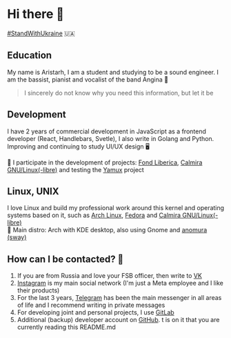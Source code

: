 # Hi there 👋 <br>
[#StandWithUkraine](https://standwithukraine.com.ua/) 🇺🇦

## Education
My name is Aristarh, I am a student and studying to be a sound engineer. I am the bassist, pianist and vocalist of the band Angina 🎹
> I sincerely do not know why you need this information, but let it be

## Development
I have 2 years of commercial development in JavaScript as a frontend developer (React, Handlebars, Svetle), I also write in Golang and Python. 
Improving and continuing to study UI/UX design 🖥

📌  I participate in the development of projects: [Fond Liberica](https://gitlab.com/liberica-ide), [Calmira GNU/Linux(-libre)](https://github.com/CalmiraLinux) and testing the [Yamux](https://gitlab.com/KirMozor/Yamux) project 

## Linux, UNIX
I love Linux and build my professional work around this kernel and operating systems based on it, such as [Arch Linux](https://archlinux.org/), [Fedora](https://getfedora.org/) and [Calmira GNU/Linux(- libre)](https://gitlab.com/calmiralinux) <br>
🐧  Main distro: Arch with KDE desktop, also using Gnome and [anomura](https://gitlab.com/calmiralinux/anomura) [(sway)](https://swaywm.org/)

## How can I be contacted? 🧐
1. If you are from Russia and love your FSB officer, then write to [VK](https://vk.com/aristarh_bahirev)
2. [Instagram](https://instagram.com/bahirev_aristarh) is my main social network (I'm just a Meta employee and I like their products)
3. For the last 3 years, [Telegram](https://t.me/aristarh_bahirev) has been the main messenger in all areas of life and I recommend writing in private messages
4. For developing joint and personal projects, I use [GitLab](https://gitlab.com/AristarhBahirev)
5. Additional (backup) developer account on [GitHub](https://github.com/BahirevAristarh). t is on it that you are currently reading this README.md
